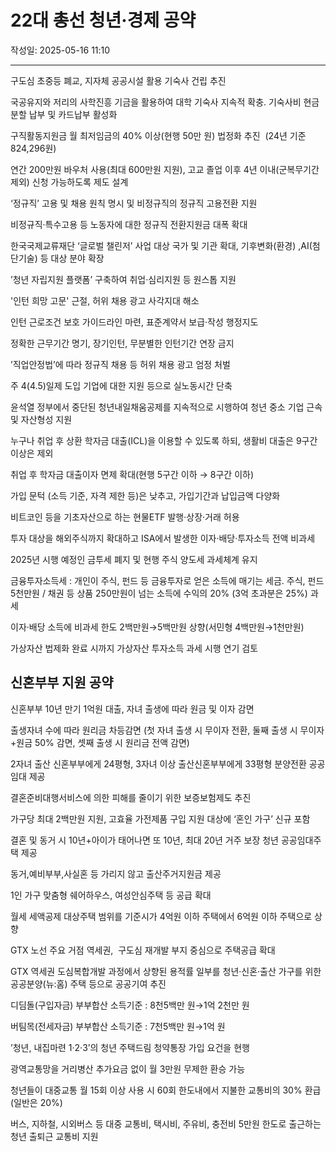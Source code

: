 # 22대 총선 청년·경제 공약

작성일: 2025-05-16 11:10

---

구도심 초중등 폐교, 지자체 공공시설 활용 기숙사 건립 추진

국공유지와 저리의 사학진흥 기금을 활용하여 대학 기숙사 지속적 확충. 기숙사비 현금 분할 납부 및 카드납부 활성화

구직활동지원금 월 최저임금의 40% 이상(현행 50만 원) 법정화 추진  (24년 기준 824,296원)

연간 200만원 바우처 사용(최대 600만원 지원), 고교 졸업 이후 4년 이내(군복무기간 제외) 신청 가능하도록 제도 설계

‘정규직’ 고용 및 채용 원칙 명시 및 비정규직의 정규직 고용전환 지원

비정규직‧특수고용 등 노동자에 대한 정규직 전환지원금 대폭 확대

한국국제교류재단 ‘글로벌 챌린저’ 사업 대상 국가 및 기관 확대, 기후변화(환경) ,AI(첨단기술) 등 대상 분야 확장

’청년 자립지원 플랫폼’ 구축하여 취업‧심리지원 등 원스톱 지원

'인턴 희망 고문' 근절, 허위 채용 광고 사각지대 해소

인턴 근로조건 보호 가이드라인 마련, 표준계약서 보급‧작성 행정지도

정확한 근무기간 명기, 장기인턴, 무분별한 인턴기간 연장 금지

’직업안정법’에 따라 정규직 채용 등 허위 채용 광고 엄정 처벌

주 4(4.5)일제 도입 기업에 대한 지원 등으로 실노동시간 단축

윤석열 정부에서 중단된 청년내일채움공제를 지속적으로 시행하여 청년 중소 기업 근속 및 자산형성 지원

누구나 취업 후 상환 학자금 대출(ICL)을 이용할 수 있도록 하되, 생활비 대출은 9구간 이상은 제외

취업 후 학자금 대출이자 면제 확대(현행 5구간 이하 → 8구간 이하)

가입 문턱 (소득 기준, 자격 제한 등)은 낮추고, 가입기간과 납입금액 다양화

비트코인 등을 기초자산으로 하는 현물ETF 발행‧상장‧거래 허용

투자 대상을 해외주식까지 확대하고 ISA에서 발생한 이자‧배당‧투자소득 전액 비과세

2025년 시행 예정인 금투세 폐지 및 현행 주식 양도세 과세체계 유지

금융투자소득세 : 개인이 주식, 펀드 등 금융투자로 얻은 소득에 매기는 세금. 주식, 펀드 5천만원 / 채권 등 상품 250만원이 넘는 소득에 수익의 20% (3억 초과분은 25%) 과세

이자‧배당 소득에 비과세 한도 2백만원→5백만원 상향(서민형 4백만원→1천만원)

가상자산 법제화 완료 시까지 가상자산 투자소득 과세 시행 연기 검토

## 신혼부부 지원 공약

신혼부부 10년 만기 1억원 대출, 자녀 출생에 따라 원금 및 이자 감면

출생자녀 수에 따라 원리금 차등감면 (첫 자녀 출생 시 무이자 전환, 둘째 출생 시 무이자+원금 50% 감면, 셋째 출생 시 원리금 전액 감면)

2자녀 출산 신혼부부에게 24평형, 3자녀 이상 출산신혼부부에게 33평형 분양전환 공공임대 제공

결혼준비대행서비스에 의한 피해를 줄이기 위한 보증보험제도 추진

가구당 최대 2백만원 지원, 고효율 가전제품 구입 지원 대상에 ‘혼인 가구’ 신규 포함

결혼 및 동거 시 10년+아이가 태어나면 또 10년, 최대 20년 거주 보장 청년 공공임대주택 제공

동거,예비부부,사실혼 등 가리지 않고 출산주거지원금 제공

1인 가구 맞춤형 쉐어하우스, 여성안심주택 등 공급 확대

월세 세액공제 대상주택 범위를 기준시가 4억원 이하 주택에서 6억원 이하 주택으로 상향

GTX 노선 주요 거점 역세권,  구도심 재개발 부지 중심으로 주택공급 확대

GTX 역세권 도심복합개발 과정에서 상향된 용적률 일부를 청년‧신혼‧출산 가구를 위한 공공분양(뉴:홈) 주택 등으로 공공기여 추진

디딤돌(구입자금) 부부합산 소득기준 : 8천5백만 원→1억 2천만 원

버팀목(전세자금) 부부합산 소득기준 : 7천5백만 원→1억 원

’청년, 내집마련 1‧2‧3’의 청년 주택드림 청약통장 가입 요건을 현행

광역교통망을 거리병산 추가요금 없이 월 3만원 무제한 환승 가능

청년들이 대중교통 월 15회 이상 사용 시 60회 한도내에서 지불한 교통비의 30% 환급 (일반은 20%)

버스, 지하철, 시외버스 등 대중 교통비, 택시비, 주유비, 충전비 5만원 한도로 출근하는 청년 출퇴근 교통비 지원